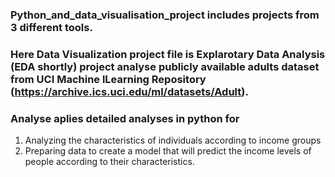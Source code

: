 ### Python_and_data_visualisation_project includes projects from 3 different tools.
### Here Data Visualization project file is Explarotary Data Analysis (EDA shortly) project analyse publicly available adults dataset from UCI Machine lLearning Repository (https://archive.ics.uci.edu/ml/datasets/Adult).
### Analyse aplies detailed analyses in python for 
1. Analyzing the characteristics of individuals according to income groups
2. Preparing data to create a model that will predict the income levels of people according to their characteristics.
